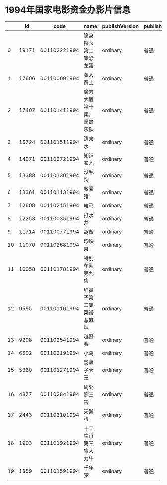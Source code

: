 # 1994年国家电影资金办影片信息


|    | id |  code  |  name  | publishVersion | publishVersionName |   type  |  typeName  |   producerName  |  publisherName  |  publishDate   |
| ---- | ---- | ---- | ---- | ---- | ----| ---- | ---- | ---- | ---- | ---- |
| 0 |  19171 |  001102221994 |  隐身探长第二集恐龙蛋 |  ordinary |  普通 |  cartoon |  动画片 |  暂空 |  暂空 |  783100800000|
| 1 |  17606 |  001100691994 |  黄人黄土 |  ordinary |  普通 |  cartoon |  动画片 |  暂空 |  暂空 |  779385600000|
| 2 |  17407 |  001101411994 |  魔方大厦第十集，黑蝉乐队 |  ordinary |  普通 |  cartoon |  动画片 |  暂空 |  暂空 |  786211200000|
| 3 |  15724 |  001101511994 |  清泉水 |  ordinary |  普通 |  cartoon |  动画片 |  暂空 |  暂空 |  787939200000|
| 4 |  14071 |  001102721994 |  知识老人 |  ordinary |  普通 |  cartoon |  动画片 |  暂空 |  暂空 |  788630400000|
| 5 |  13388 |  001101301994 |  没毛狗 |  ordinary |  普通 |  cartoon |  动画片 |  暂空 |  暂空 |  788457600000|
| 6 |  13361 |  001101131994 |  救豪猪 |  ordinary |  普通 |  cartoon |  动画片 |  暂空 |  暂空 |  787939200000|
| 7 |  12608 |  001102151994 |  舞马 |  ordinary |  普通 |  cartoon |  动画片 |  暂空 |  暂空 |  788457600000|
| 8 |  12253 |  001100351994 |  打水井 |  ordinary |  普通 |  cartoon |  动画片 |  暂空 |  暂空 |  787939200000|
| 9 |  11714 |  001100771994 |  胡僧 |  ordinary |  普通 |  cartoon |  动画片 |  暂空 |  暂空 |  786211200000|
| 10 |  11070 |  001102681994 |  珍珠泉 |  ordinary |  普通 |  cartoon |  动画片 |  暂空 |  暂空 |  787766400000|
| 11 |  10058 |  001101781994 |  特别车队第九集 |  ordinary |  普通 |  cartoon |  动画片 |  暂空 |  暂空 |  767289600000|
| 12 |  9595 |  001101101994 |  红鼻子第二集菜谱惹麻烦 |  ordinary |  普通 |  cartoon |  动画片 |  暂空 |  暂空 |  780076800000|
| 13 |  9208 |  001102541994 |  越野赛 |  ordinary |  普通 |  cartoon |  动画片 |  暂空 |  暂空 |  787939200000|
| 14 |  6502 |  001102191994 |  小鸟 |  ordinary |  普通 |  cartoon |  动画片 |  暂空 |  暂空 |  788716800000|
| 15 |  5360 |  001101271994 |  哭鼻子大王 |  ordinary |  普通 |  cartoon |  动画片 |  暂空 |  暂空 |  788630400000|
| 16 |  4877 |  001102841994 |  周处除三害 |  ordinary |  普通 |  cartoon |  动画片 |  暂空 |  暂空 |  787939200000|
| 17 |  2443 |  001102101994 |  天鹅蛋 |  ordinary |  普通 |  cartoon |  动画片 |  天津电影制片厂 |  暂空 |  787939200000|
| 18 |  1903 |  001101921994 |  十二生肖第三集大力牛 |  ordinary |  普通 |  cartoon |  动画片 |  暂空 |  暂空 |  767289600000|
| 19 |  1859 |  001101591994 |  千年梦 |  ordinary |  普通 |  cartoon |  动画片 |  暂空 |  暂空 |  788457600000|
